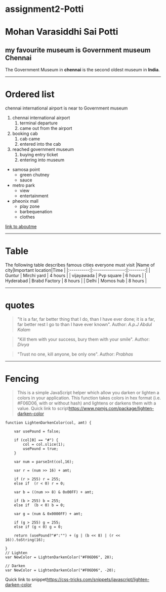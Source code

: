 # assignment2-Potti
# Mohan Varasiddhi Sai Potti
## my favourite museum is Government museum Chennai
The Government Museum in **chennai** is the second oldest museum in **India**.

***
# Ordered list
chennai international airport is near to Government museum 
1. chennai international airport
    1. terminal departure
    2. came out from the airport
2. booking cab 
    1. cab came 
    2. entered into the cab
3. reached government museum 
    1. buying entry ticket
    2. entering into museum

* samosa point
    * green chutney
    * sauce
* metro park
    * view
    * entertainment
* pheonix mall
    * play zone
    * barbequenation
    * clothes

[link to aboutme](AboutMe.md)



***
# Table
The following table describes famous cities everyone must visit 
|Name of city|Important location|Time      |
|:----------:|:----------------:|:--------:|
| Guntur     | Mirchi yard      | 4 hours  |
| vijayawada | Pvp square       | 6 hours  |
| Hyderabad  | Brabd Factory    | 8 hours  |
| Delhi      | Momos hub        | 8 hours  |


***
# quotes
> "It is a far, far better thing that I do, than I have ever done; it is a far, far better rest I go to than I have ever known". 
> Author: *A.p.J Abdul Kalam*

> "Kill them with your success, bury them with your smile".
> Author: *Divya*

> "Trust no one, kill anyone, be only one".
> Author: *Prabhas*

***
# Fencing
>This is a simple JavaScript helper which allow you darken or lighten a colors in your application. This function takes colors in hex format (i.e. #F06D06, with or without hash) and lightens or darkens them with a value. Quick link to script<https://www.npmjs.com/package/lighten-darken-color>

```
function LightenDarkenColor(col, amt) {
  
    var usePound = false;
  
    if (col[0] == "#") {
        col = col.slice(1);
        usePound = true;
    }
 
    var num = parseInt(col,16);
 
    var r = (num >> 16) + amt;
 
    if (r > 255) r = 255;
    else if  (r < 0) r = 0;
 
    var b = ((num >> 8) & 0x00FF) + amt;
 
    if (b > 255) b = 255;
    else if  (b < 0) b = 0;
 
    var g = (num & 0x0000FF) + amt;
 
    if (g > 255) g = 255;
    else if (g < 0) g = 0;
 
    return (usePound?"#":"") + (g | (b << 8) | (r << 16)).toString(16);
  
}
// Lighten
var NewColor = LightenDarkenColor("#F06D06", 20); 

// Darken
var NewColor = LightenDarkenColor("#F06D06", -20); 
```

Quick link to snippet<https://css-tricks.com/snippets/javascript/lighten-darken-color>